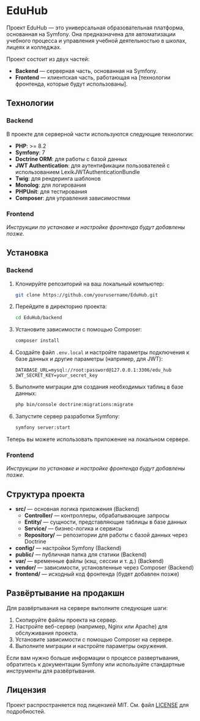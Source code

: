 # EduHub

Проект EduHub — это универсальная образовательная платформа, основанная на Symfony. Она предназначена для автоматизации учебного процесса и управления учебной деятельностью в школах, лицеях и колледжах.

Проект состоит из двух частей:
- **Backend** — серверная часть, основанная на Symfony.
- **Frontend** — клиентская часть, работающая на [технологии фронтенда, которые будут использованы].

## Технологии

### Backend

В проекте для серверной части используются следующие технологии:

- **PHP**: >= 8.2
- **Symfony**: 7
- **Doctrine ORM**: для работы с базой данных
- **JWT Authentication**: для аутентификации пользователей с использованием LexikJWTAuthenticationBundle
- **Twig**: для рендеринга шаблонов
- **Monolog**: для логирования
- **PHPUnit**: для тестирования
- **Composer**: для управления зависимостями

### Frontend

*Инструкции по установке и настройке фронтенда будут добавлены позже.*

## Установка

### Backend

1. Клонируйте репозиторий на ваш локальный компьютер:

    ```bash
    git clone https://github.com/yourusername/EduHub.git
    ```

2. Перейдите в директорию проекта:

    ```bash
    cd EduHub/backend
    ```

3. Установите зависимости с помощью Composer:

    ```bash
    composer install
    ```

4. Создайте файл `.env.local` и настройте параметры подключения к базе данных и другие параметры (например, для JWT):

    ```dotenv
    DATABASE_URL=mysql://root:password@127.0.0.1:3306/edu_hub
    JWT_SECRET_KEY=your_secret_key
    ```

5. Выполните миграции для создания необходимых таблиц в базе данных:

    ```bash
    php bin/console doctrine:migrations:migrate
    ```

6. Запустите сервер разработки Symfony:

    ```bash
    symfony server:start
    ```

Теперь вы можете использовать приложение на локальном сервере.

### Frontend

*Инструкции по установке и настройке фронтенда будут добавлены позже.*

## Структура проекта

- **src/** — основная логика приложения (Backend)
    - **Controller/** — контроллеры, обрабатывающие запросы
    - **Entity/** — сущности, представляющие таблицы в базе данных
    - **Service/** — бизнес-логика и сервисы
    - **Repository/** — репозитории для работы с базой данных через Doctrine
- **config/** — настройки Symfony (Backend)
- **public/** — публичная папка для статики (Backend)
- **var/** — временные файлы (кэш, сессии и т. д.) (Backend)
- **vendor/** — зависимости, установленные через Composer (Backend)
- **frontend/** — исходный код фронтенда (будет добавлен позже)

## Развёртывание на продакшн

Для развёртывания на сервере выполните следующие шаги:

1. Скопируйте файлы проекта на сервер.
2. Настройте веб-сервер (например, Nginx или Apache) для обслуживания проекта.
3. Установите зависимости с помощью Composer на сервере.
4. Выполните миграции и настройте параметры окружения.

Если вам нужно больше информации о процессе развертывания, обратитесь к документации Symfony или используйте стандартные инструменты для развёртывания.

## Лицензия

Проект распространяется под лицензией MIT. См. файл [LICENSE](./LICENSE) для подробностей.
